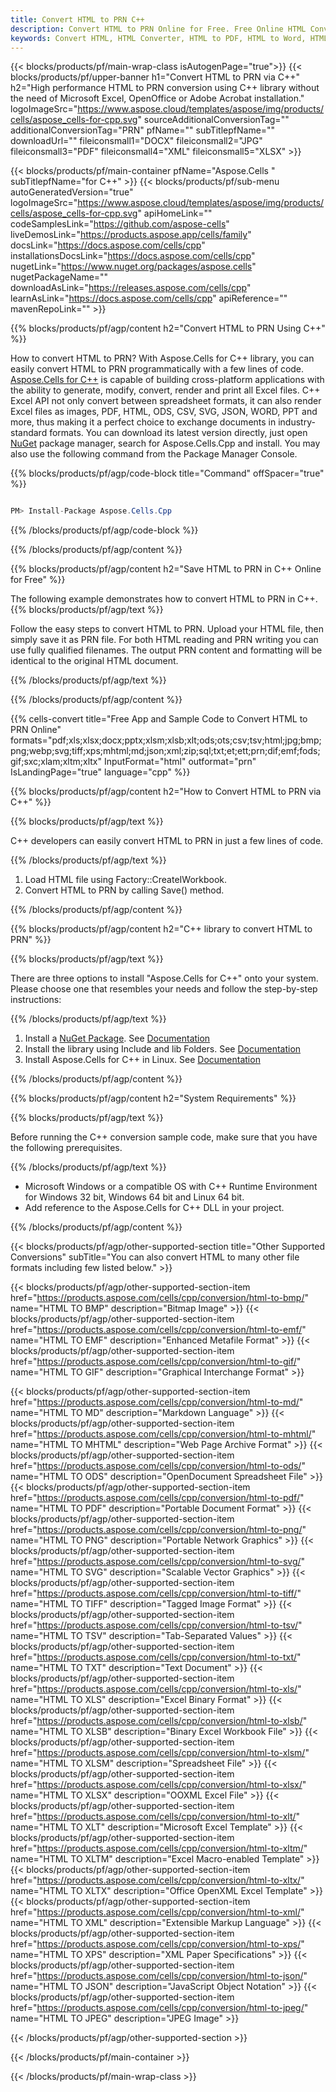 ```yaml
---
title: Convert HTML to PRN C++
description: Convert HTML to PRN Online for Free. Free Online HTML Converter. Convert HTML to Word, Excel, PPTX, PDF, JPG, HTML, ODS, BMP, PNG, SVG, XPS and more.
keywords: Convert HTML, HTML Converter, HTML to PDF, HTML to Word, HTML to PPT, HTML to Image
---
```


{{< blocks/products/pf/main-wrap-class isAutogenPage="true">}}
{{< blocks/products/pf/upper-banner h1="Convert HTML to PRN via C++" h2="High performance HTML to PRN conversion using C++ library without the need of Microsoft Excel, OpenOffice or Adobe Acrobat installation." logoImageSrc="https://www.aspose.cloud/templates/aspose/img/products/cells/aspose_cells-for-cpp.svg" sourceAdditionalConversionTag="" additionalConversionTag="PRN" pfName="" subTitlepfName="" downloadUrl="" fileiconsmall1="DOCX" fileiconsmall2="JPG" fileiconsmall3="PDF" fileiconsmall4="XML" fileiconsmall5="XLSX" >}}

{{< blocks/products/pf/main-container pfName="Aspose.Cells " subTitlepfName="for C++" >}}
{{< blocks/products/pf/sub-menu autoGeneratedVersion="true" logoImageSrc="https://www.aspose.cloud/templates/aspose/img/products/cells/aspose_cells-for-cpp.svg" apiHomeLink="" codeSamplesLink="https://github.com/aspose-cells" liveDemosLink="https://products.aspose.app/cells/family" docsLink="https://docs.aspose.com/cells/cpp" installationsDocsLink="https://docs.aspose.com/cells/cpp" nugetLink="https://www.nuget.org/packages/aspose.cells" nugetPackageName="" downloadAsLink="https://releases.aspose.com/cells/cpp" learnAsLink="https://docs.aspose.com/cells/cpp" apiReference="" mavenRepoLink="" >}}


{{% blocks/products/pf/agp/content h2="Convert HTML to PRN Using C++" %}}

How to convert HTML to PRN? With Aspose.Cells for C++ library, you can easily convert HTML to PRN programmatically with  a few lines of code. [Aspose.Cells for C++](https://products.aspose.com/cells/cpp) is capable of building cross-platform applications with the ability to generate, modify, convert, render and print all Excel files. C++ Excel API not only convert between spreadsheet formats, it can also render Excel files as images, PDF, HTML, ODS, CSV, SVG, JSON, WORD, PPT and more, thus making it a perfect choice to exchange documents in industry-standard formats. You can download its latest version directly, just open [NuGet](https://www.nuget.org/packages/Aspose.Cells.Cpp/) package manager, search for Aspose.Cells.Cpp and install. You may also use the following command from the Package Manager Console.

{{% blocks/products/pf/agp/code-block title="Command" offSpacer="true" %}}

```cs

PM> Install-Package Aspose.Cells.Cpp

```

{{% /blocks/products/pf/agp/code-block %}}

{{% /blocks/products/pf/agp/content %}}

{{% blocks/products/pf/agp/content h2="Save HTML to PRN in C++ Online for Free" %}}

The following example demonstrates how to convert HTML to PRN in C++.
{{% blocks/products/pf/agp/text %}}

Follow the easy steps to convert HTML to PRN. Upload your HTML file, then simply save it as PRN file. For both HTML reading and PRN writing you can use fully qualified filenames. The output PRN content and formatting will be identical to the original HTML document.

{{% /blocks/products/pf/agp/text %}}

{{% /blocks/products/pf/agp/content %}}

{{% cells-convert title="Free App and Sample Code to Convert HTML to PRN Online" formats="pdf;xls;xlsx;docx;pptx;xlsm;xlsb;xlt;ods;ots;csv;tsv;html;jpg;bmp;png;webp;svg;tiff;xps;mhtml;md;json;xml;zip;sql;txt;et;ett;prn;dif;emf;fods;gif;sxc;xlam;xltm;xltx" InputFormat="html" outformat="prn" IsLandingPage="true" language="cpp" %}}

{{% blocks/products/pf/agp/content h2="How to Convert HTML to PRN via C++" %}}

{{% blocks/products/pf/agp/text %}}

 C++ developers can easily convert HTML to PRN in just a few lines of code.

{{% /blocks/products/pf/agp/text %}}

1. Load HTML file using Factory::CreateIWorkbook.
1. Convert HTML to PRN by calling Save() method.

{{% /blocks/products/pf/agp/content %}}

{{% blocks/products/pf/agp/content h2="C++ library to convert HTML to PRN" %}}

{{% blocks/products/pf/agp/text %}}

There are three options to install "Aspose.Cells for C++" onto your system. Please choose one that resembles your needs and follow the step-by-step instructions:

{{% /blocks/products/pf/agp/text %}}

1.  Install a [NuGet Package](https://www.nuget.org/packages/Aspose.Cells.Cpp/). See [Documentation](https://docs.aspose.com/cells/cpp/installation/#using-nuget-package-manager)
1.  Install the library using Include and lib Folders. See [Documentation](https://docs.aspose.com/cells/cpp/installation/#using-include-and-lib-folders)
1.  Install Aspose.Cells for C++ in Linux. See [Documentation](https://docs.aspose.com/cells/cpp/installation/#installing-asposecells-for-c-in-linux)

{{% /blocks/products/pf/agp/content %}}

{{% blocks/products/pf/agp/content h2="System Requirements" %}}

{{% blocks/products/pf/agp/text %}}

 Before running the C++ conversion sample code, make sure that you have the following prerequisites.

{{% /blocks/products/pf/agp/text %}}

- Microsoft Windows or a compatible OS with C++ Runtime Environment for Windows 32 bit, Windows 64 bit and Linux 64 bit.
- Add reference to the Aspose.Cells for C++ DLL in your project.

{{% /blocks/products/pf/agp/content %}}


{{< blocks/products/pf/agp/other-supported-section title="Other Supported Conversions" subTitle="You can also convert HTML to many other file formats including few listed below." >}}

{{< blocks/products/pf/agp/other-supported-section-item href="https://products.aspose.com/cells/cpp/conversion/html-to-bmp/" name="HTML TO BMP" description="Bitmap Image" >}}
{{< blocks/products/pf/agp/other-supported-section-item href="https://products.aspose.com/cells/cpp/conversion/html-to-emf/" name="HTML TO EMF" description="Enhanced Metafile Format" >}}
{{< blocks/products/pf/agp/other-supported-section-item href="https://products.aspose.com/cells/cpp/conversion/html-to-gif/" name="HTML TO GIF" description="Graphical Interchange Format" >}}

{{< blocks/products/pf/agp/other-supported-section-item href="https://products.aspose.com/cells/cpp/conversion/html-to-md/" name="HTML TO MD" description="Markdown Language" >}}
{{< blocks/products/pf/agp/other-supported-section-item href="https://products.aspose.com/cells/cpp/conversion/html-to-mhtml/" name="HTML TO MHTML" description="Web Page Archive Format" >}}
{{< blocks/products/pf/agp/other-supported-section-item href="https://products.aspose.com/cells/cpp/conversion/html-to-ods/" name="HTML TO ODS" description="OpenDocument Spreadsheet File" >}}
{{< blocks/products/pf/agp/other-supported-section-item href="https://products.aspose.com/cells/cpp/conversion/html-to-pdf/" name="HTML TO PDF" description="Portable Document Format" >}}
{{< blocks/products/pf/agp/other-supported-section-item href="https://products.aspose.com/cells/cpp/conversion/html-to-png/" name="HTML TO PNG" description="Portable Network Graphics" >}}
{{< blocks/products/pf/agp/other-supported-section-item href="https://products.aspose.com/cells/cpp/conversion/html-to-svg/" name="HTML TO SVG" description="Scalable Vector Graphics" >}}
{{< blocks/products/pf/agp/other-supported-section-item href="https://products.aspose.com/cells/cpp/conversion/html-to-tiff/" name="HTML TO TIFF" description="Tagged Image Format" >}}
{{< blocks/products/pf/agp/other-supported-section-item href="https://products.aspose.com/cells/cpp/conversion/html-to-tsv/" name="HTML TO TSV" description="Tab-Separated Values" >}}
{{< blocks/products/pf/agp/other-supported-section-item href="https://products.aspose.com/cells/cpp/conversion/html-to-txt/" name="HTML TO TXT" description="Text Document" >}}
{{< blocks/products/pf/agp/other-supported-section-item href="https://products.aspose.com/cells/cpp/conversion/html-to-xls/" name="HTML TO XLS" description="Excel Binary Format" >}}
{{< blocks/products/pf/agp/other-supported-section-item href="https://products.aspose.com/cells/cpp/conversion/html-to-xlsb/" name="HTML TO XLSB" description="Binary Excel Workbook File" >}}
{{< blocks/products/pf/agp/other-supported-section-item href="https://products.aspose.com/cells/cpp/conversion/html-to-xlsm/" name="HTML TO XLSM" description="Spreadsheet File" >}}
{{< blocks/products/pf/agp/other-supported-section-item href="https://products.aspose.com/cells/cpp/conversion/html-to-xlsx/" name="HTML TO XLSX" description="OOXML Excel File" >}}
{{< blocks/products/pf/agp/other-supported-section-item href="https://products.aspose.com/cells/cpp/conversion/html-to-xlt/" name="HTML TO XLT" description="Microsoft Excel Template" >}}
{{< blocks/products/pf/agp/other-supported-section-item href="https://products.aspose.com/cells/cpp/conversion/html-to-xltm/" name="HTML TO XLTM" description="Excel Macro-enabled Template" >}}
{{< blocks/products/pf/agp/other-supported-section-item href="https://products.aspose.com/cells/cpp/conversion/html-to-xltx/" name="HTML TO XLTX" description="Office OpenXML Excel Template" >}}
{{< blocks/products/pf/agp/other-supported-section-item href="https://products.aspose.com/cells/cpp/conversion/html-to-xml/" name="HTML TO XML" description="Extensible Markup Language" >}}
{{< blocks/products/pf/agp/other-supported-section-item href="https://products.aspose.com/cells/cpp/conversion/html-to-xps/" name="HTML TO XPS" description="XML Paper Specifications" >}}
{{< blocks/products/pf/agp/other-supported-section-item href="https://products.aspose.com/cells/cpp/conversion/html-to-json/" name="HTML TO JSON" description="JavaScript Object Notation" >}}
{{< blocks/products/pf/agp/other-supported-section-item href="https://products.aspose.com/cells/cpp/conversion/html-to-jpeg/" name="HTML TO JPEG" description="JPEG Image" >}}

{{< /blocks/products/pf/agp/other-supported-section >}}

{{< /blocks/products/pf/main-container >}}
    
{{< /blocks/products/pf/main-wrap-class >}}
